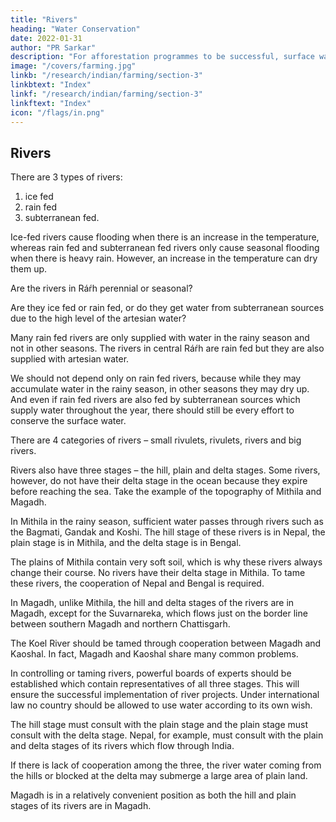 ```yaml
---
title: "Rivers"
heading: "Water Conservation"
date: 2022-01-31
author: "PR Sarkar"
description: "For afforestation programmes to be successful, surface water must be conserved."
image: "/covers/farming.jpg"
linkb: "/research/indian/farming/section-3"
linkbtext: "Index"
linkf: "/research/indian/farming/section-3"
linkftext: "Index"
icon: "/flags/in.png"
---
```



## Rivers

There are 3 types of rivers:

1. ice fed
2. rain fed
3. subterranean fed. 

Ice-fed rivers cause flooding when there is an increase in the temperature, whereas rain fed and subterranean fed rivers only cause seasonal flooding when there is heavy rain. However, an increase in the temperature can dry them up.

Are the rivers in Ráŕh perennial or seasonal? 

Are they ice fed or rain fed, or do they get water from subterranean sources due to the high level of the artesian water? 

Many rain fed rivers are only supplied with water in the rainy season and not in other seasons. The rivers in central Ráŕh are rain fed but they are also supplied with artesian water. 

We should not depend only on rain fed rivers, because while they may accumulate water in the rainy season, in other seasons they may dry up. And even if rain fed rivers are also fed by subterranean sources which supply water throughout the year, there should still be every effort to conserve the surface water.

There are 4 categories of rivers – small rivulets, rivulets, rivers and big rivers.

Rivers also have three stages – the hill, plain and delta stages. Some rivers, however, do not have their delta stage in the ocean because they expire before reaching the sea. Take the example of the topography of Mithila and Magadh. 

In Mithila in the rainy season, sufficient water passes through rivers such as the Bagmati, Gandak and Koshi. The hill stage of these rivers is in Nepal, the plain stage is in Mithila, and the delta stage is in Bengal. 

The plains of Mithila contain very soft soil, which is why these rivers always change their course. No rivers have their delta stage in Mithila. To tame these rivers, the cooperation of Nepal and Bengal is required.

In Magadh, unlike Mithila, the hill and delta stages of the rivers are in Magadh, except for the Suvarnareka, which flows just on the border line between southern Magadh and northern Chattisgarh. 

The Koel River should be tamed through cooperation between Magadh and Kaoshal. In fact, Magadh and Kaoshal share many common problems.

In controlling or taming rivers, powerful boards of experts should be established which contain representatives of all three stages. This will ensure the successful implementation of river projects. Under international law no country should be allowed to use water according to its own wish. 

The hill stage must consult with the plain stage and the plain stage must consult with the delta stage. Nepal, for example, must consult with the plain and delta stages of its rivers which flow through India. 

If there is lack of cooperation among the three, the river water coming from the hills or blocked at the delta may submerge a large area of plain land. 

Magadh is in a relatively convenient position as both the hill and plain stages of its rivers are in Magadh.


